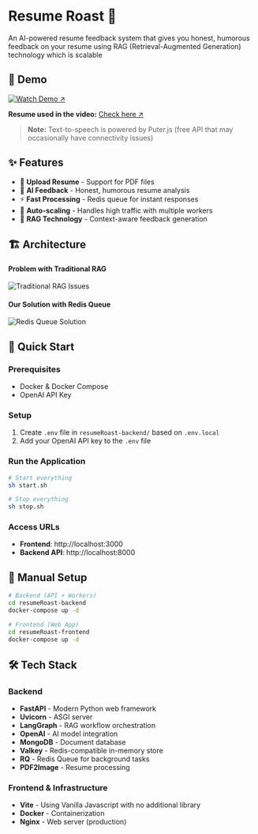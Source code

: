 # Resume Roast 🍖

An AI-powered resume feedback system that gives you honest, humorous feedback on your resume using RAG (Retrieval-Augmented Generation) technology which is scalable

## 🎥 Demo

[![Watch Demo ↗](https://ik.imagekit.io/5wegcvcxp/Resume-ResumeRoast/ResumeRoast-Thumbnail.png?updatedAt=1757272540003)](https://ik.imagekit.io/5wegcvcxp/Resume-ResumeRoast/ResumeRoast-DemoVideo.mov/ik-video.mp4?updatedAt=1757271720473)

**Resume used in the video:** [Check here ↗](https://drive.google.com/file/d/1_jqvRGyrVAbpvjsjW9YJ2wFI6kYQZPtU/view?usp=sharing)

> **Note:** Text-to-speech is powered by Puter.js (free API that may occasionally have connectivity issues)

## ✨ Features

- 📄 **Upload Resume** - Support for PDF files
- 🤖 **AI Feedback** - Honest, humorous resume analysis
- ⚡ **Fast Processing** - Redis queue for instant responses
- 🔄 **Auto-scaling** - Handles high traffic with multiple workers
- 🎯 **RAG Technology** - Context-aware feedback generation

## 🏗️ Architecture

#### Problem with Traditional RAG

![Traditional RAG Issues](https://ik.imagekit.io/5wegcvcxp/Resume-ResumeRoast/Problem.png?updatedAt=1757268603074)

#### Our Solution with Redis Queue

![Redis Queue Solution](https://ik.imagekit.io/5wegcvcxp/Resume-ResumeRoast/Solution.png?updatedAt=1757268602820)

## 🚀 Quick Start

### Prerequisites

- Docker & Docker Compose
- OpenAI API Key

### Setup

1. Create `.env` file in `resumeRoast-backend/` based on `.env.local`
2. Add your OpenAI API key to the `.env` file

### Run the Application

```bash
# Start everything
sh start.sh

# Stop everything
sh stop.sh
```

### Access URLs

- **Frontend**: http://localhost:3000
- **Backend API**: http://localhost:8000

## 🔧 Manual Setup

```bash
# Backend (API + Workers)
cd resumeRoast-backend
docker-compose up -d

# Frontend (Web App)
cd resumeRoast-frontend
docker-compose up -d
```

## 🛠️ Tech Stack

### Backend

- **FastAPI** - Modern Python web framework
- **Uvicorn** - ASGI server
- **LangGraph** - RAG workflow orchestration
- **OpenAI** - AI model integration
- **MongoDB** - Document database
- **Valkey** - Redis-compatible in-memory store
- **RQ** - Redis Queue for background tasks
- **PDF2Image** - Resume processing

### Frontend & Infrastructure

- **Vite** - Using Vanilla Javascript with no additional library
- **Docker** - Containerization
- **Nginx** - Web server (production)
